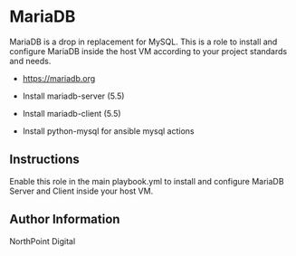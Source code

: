# MariaDB

MariaDB is a drop in replacement for MySQL. This is a role to install and configure MariaDB inside the host VM according to your project standards and needs.

* https://mariadb.org

* Install mariadb-server (5.5)
* Install mariadb-client (5.5)
* Install python-mysql for ansible mysql actions

## Instructions

Enable this role in the main playbook.yml to install and configure MariaDB Server and Client inside your host VM.

## Author Information

NorthPoint Digital
